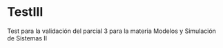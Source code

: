 # TestIII
Test para la validación del parcial 3 para la materia Modelos y Simulación de Sistemas II
